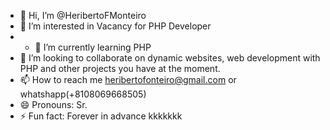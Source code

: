 - 👋 Hi, I’m @HeribertoFMonteiro
- 👀 I’m interested in Vacancy for PHP Developer
- - 🌱 I’m currently learning PHP
- 💞️ I’m looking to collaborate on dynamic websites, web development with PHP and other projects you have at the moment.
- 📫 How to reach me heribertofonteiro@gmail.com or whatshapp(+8108069668505)
- 😄 Pronouns: Sr.
- ⚡ Fun fact: Forever in advance kkkkkkk

<!---
HeribertoFMonteiro/HeribertoFMonteiro is a ✨ special ✨ repository because its `README.md` (this file) appears on your GitHub profile.
You can click the Preview link to take a look at your changes.
--->
